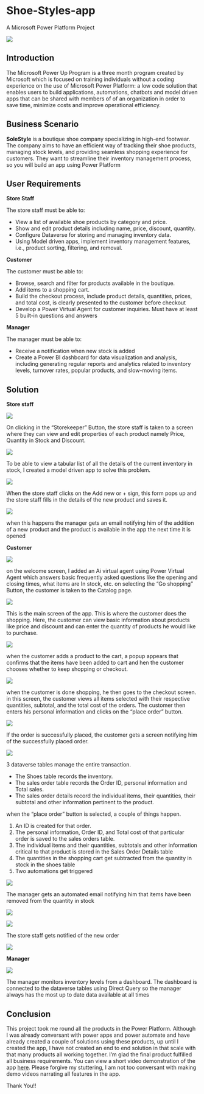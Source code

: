 # Shoe-Styles-app
A Microsoft Power Platform Project

![](power.jpeg)

## Introduction

The Microsoft Power Up Program is a three month program created by Microsoft which is focused on training individuals without a coding experience on the use of Microsoft Power Platform: a low code solution that enables users to build applications, automations, chatbots and model driven apps that can be shared with members of of an organization in order to save time, minimize costs and improve operational efficiency.

## Business Scenario

**SoleStyle** is a boutique shoe company specializing in high-end footwear. The company aims to have an efficient way of tracking their shoe products, managing stock levels, and providing seamless shopping experience for customers. They want to streamline their inventory management process, so you will build an app using Power Platform

## User Requirements

**Store Staff**

The store staff must be able to:
- View a list of available shoe products by category and price.
- Show and edit product details including name, price, discount, quantity.
- Configure Dataverse for storing and managing inventory data.
- Using Model driven apps, implement inventory management features, i.e., product sorting, filtering, and removal.

**Customer**

The customer must be able to: 
- Browse, search and filter for products available in the boutique.
- Add items to a shopping cart.
- Build the checkout process, include product details, quantities, prices, and total cost, is clearly presented to the customer before checkout
- Develop a Power Virtual Agent for customer inquiries. Must have at least 5 built-in questions and answers

**Manager**

 The manager must be able to:
- Receive a notification when new stock is added
- Create a Power BI dashboard for data visualization and analysis, including generating regular reports and analytics related to inventory levels, turnover rates, popular products, and slow-moving items.

## Solution

**Store staff**

![](https://github.com/eloka11222/Shoe-Styles-app/blob/main/Welcome%20Screen.jpg)

On clicking in the “Storekeeper” Button, the store staff is taken to a screen where they can view and edit properties of each product namely Price, Quantity in Stock and Discount.

![](https://github.com/eloka11222/Shoe-Styles-app/blob/main/InventoryManagement.jpg)

To be able to view a tabular list of all the details of the current inventory in stock, I created a model driven app to solve this problem. 

![](https://github.com/eloka11222/Shoe-Styles-app/blob/main/Modelapp.jpg)

When the store staff clicks on the Add new or + sign, this form pops up and the store staff fills in the details of the new product and saves it.

![](https://github.com/eloka11222/Shoe-Styles-app/blob/main/Form.jpg)

when this happens the manager gets an email notifying him of the addition of a new product and the  product is available in the app the next time it is opened


**Customer**

![](https://github.com/eloka11222/Shoe-Styles-app/blob/main/Welcome%20Screen.jpg)

on the welcome screen, I added an Ai virtual agent using Power Virtual Agent which answers basic frequently asked questions like the opening and closing times, what items are In stock, etc.
on selecting the “Go shopping” Button, the customer is taken to the Catalog page. 

![](Catalog.jpg)

This is the main screen of the app. This is where the customer does the shopping. Here, the customer can view basic information about products like price and discount and can enter the quantity of products he would like to purchase.

![](https://github.com/eloka11222/Shoe-Styles-app/blob/main/Catalogpopup.jpg)

when the customer adds a product to the cart, a popup appears that confirms that the items have been added to cart and hen the customer chooses whether to keep shopping or checkout.

![](https://github.com/eloka11222/Shoe-Styles-app/blob/main/Checkout.jpg)

when the customer is done shopping, he then goes to the checkout screen. 
in this screen, the customer views all items selected with their respective quantities, subtotal, and the total cost of the orders. 
The customer then enters his personal information and clicks on the “place order” button. 

![](https://github.com/eloka11222/Shoe-Styles-app/blob/main/CheckoutSuccess.jpg)

If the order is successfully placed, the customer gets a screen notifying him of the successfully placed order. 


![](https://github.com/eloka11222/Shoe-Styles-app/blob/main/Dataverse.jpg)

3 dataverse tables manage the entire transaction. 

- The Shoes table records the inventory.
- The sales order table records the Order ID, personal information and Total sales. 
- The sales order details record the individual items, their quantities, their subtotal and other information pertinent to the product.
  
when the “place order” button is selected, a couple of things happen. 
1.	An ID is created for that order.
2.	The personal information, Order ID, and Total cost of that particular order is saved to the sales orders table.
3.	The individual items and their quantities, subtotals and other information critical to that product is stored in the Sales Order Details table
4.	The quantities in the shopping cart get subtracted from the quantity in stock in the shoes table
5.	Two automations get triggered
   
![](https://github.com/eloka11222/Shoe-Styles-app/blob/main/automations.jpg)

The manager gets an automated email notifying him that items have been removed from the quantity in stock

![](https://github.com/eloka11222/Shoe-Styles-app/blob/main/Manager.jpg)

![](https://github.com/eloka11222/Shoe-Styles-app/blob/main/inventoryupdate.jpg)

The store staff gets notified of the new order 

![](https://github.com/eloka11222/Shoe-Styles-app/blob/main/New%20Order.jpg)


**Manager**

![](https://github.com/eloka11222/Shoe-Styles-app/blob/main/Dashboard.jpg)

The manager monitors inventory levels from a dashboard. The dashboard is connected to the dataverse tables using Direct Query so the manager always has the most up to date data available at all times

## Conclusion

This project took me round all the products in the Power Platform. Although I was already conversant with power apps and power automate and have already created a couple of solutions using these products, up until I created the app, I have not created an end to end solution in that scale with that many products all working together. I’m glad the final product fulfilled all business requirements. You can view a short video demonstration of the app [here](https://www.linkedin.com/posts/asoh-eloka-603700221_powerplatform-powerapps-powerautomate-activity-7155988488780197889-_KdQ?utm_source=share&utm_medium=member_desktop). Please forgive my stuttering, I am not too conversant with making demo videos narrating all features in the app.

Thank You!!


